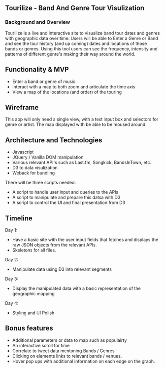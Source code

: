 ## Tourilize - Band And Genre Tour Visulization 

### Background and Overview

Tourilize is a live and interactive site to visualize band tour dates and genres with geographic data over time. Users will be able to Enter a Genre or Band and see the tour history (and up coming) dates and locations of those bands or genres. Using this tool users can see the frequency, intensity and patterns of different genre's making their way around the world. 

## Functionality & MVP

* Enter a band or genre of music 
* interact with a map to both zoom and articulate the time axis 
* View a map of the locations (and order) of the touring 

## Wireframe

This app will only need a single view, with a text input box and selectors for genre or artist. The map displayed with be able to be moused around. 


## Architecture and Technologies
* Javascript 
* JQuery / Vanilla DOM manipulation 
* Various relevant API's such as Last.fm, Songkick, BandsInTown, etc. 
* D3 to data visulization
* Weback for bundling

There will be three scripts needed:
* A script to handle user input and queries to the APIs 
* A script to manipulate and prepare this datsa with D3
* A script to control the UI and final presentation from D3

## Timeline 

Day 1:
* Have a basic site with the user input fields that fetches and displays the raw JSON objects from the relevant APIs. 
* Skeletons for all files. 

Day 2:
* Manipulate data using D3 into relevant segments 

Day 3: 
* Display the manipulated data with a basic representation of the geographic mapping

Day 4: 
* Styling and UI Polish 

## Bonus features 
* Additional parameters or data to map such as populairty 
* An interactive scroll for time 
* Correlate to tweet data mentoning Bands / Genres 
* Clicking on elements links to relevant bands / venues. 
* Hover pop ups with additional information on each edge on the graph. 

